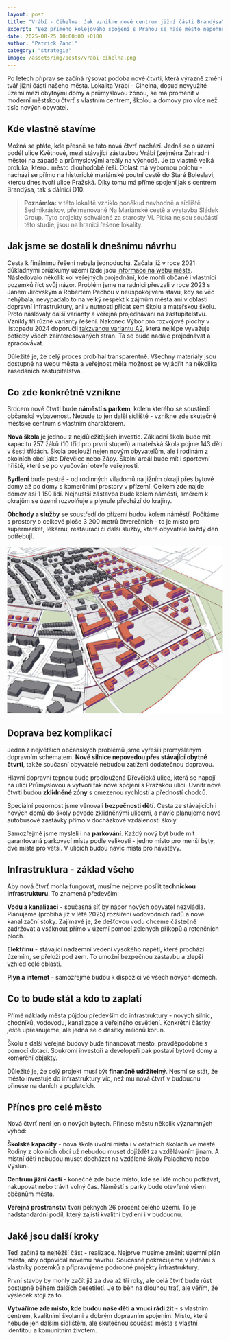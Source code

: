 ```yaml
---
layout: post
title: "Vrábí - Cihelna: Jak vznikne nové centrum jižní části Brandýsa"
excerpt: "Bez přímého kolejového spojení s Prahou se naše město nepohne. Doslova. Proto se od roku 2018 intenzivně zasazujeme o přímé vlako-tramvajové spojení s metropolí."
date: 2025-08-25 10:00:00 +0100
author: "Patrick Zandl"
category: "strategie"
image: /assets/img/posts/vrabi-cihelna.png
---
```



Po letech příprav se začíná rýsovat podoba nové čtvrti, která výrazně změní tvář jižní části našeho města. Lokalita Vrábí - Cihelna, dosud nevyužité území mezi obytnými domy a průmyslovou zónou, se má proměnit v moderní městskou čtvrť s vlastním centrem, školou a domovy pro více než tisíc nových obyvatel.

## Kde vlastně stavíme

Možná se ptáte, kde přesně se tato nová čtvrť nachází. Jedná se o území podél ulice Květnové, mezi stávající zástavbou Vrábí (zejména Zahradní město) na západě a průmyslovými areály na východě. Je to vlastně velká proluka, kterou město dlouhodobě řeší. Oblast má výbornou polohu - nachází se přímo na historické mariánské poutní cestě do Staré Boleslavi, kterou dnes tvoří ulice Pražská. Díky tomu má přímé spojení jak s centrem Brandýsa, tak s dálnicí D10. 

> **Poznámka:** v této lokalitě vzniklo poněkud nevhodně a sídliště Sedmikráskov, přejmenované Na Mariánské cestě a výstavba Sládek Group. Tyto projekty schválené za starosty Vl. Picka nejsou součástí této studie, jsou na hranici řešené lokality. 

## Jak jsme se dostali k dnešnímu návrhu

Cesta k finálnímu řešení nebyla jednoduchá. Začala již v roce 2021 důkladnými průzkumy území (zde jsou [informace na webu města]((https://www.brandysko.cz/uzemni-studie-vrabi-cihelna-koncept-vybrane-varianty/d-61355)). Následovalo několik kol veřejných projednání, kde mohli občané i vlastníci pozemků říct svůj názor. Problém jsme na radnici převzali v roce 2023 s Janem Jirovským a Robertem Pechou v neuspokojivém stavu, kdy se věc nehýbala, nevypadalo to na velký respekt k zájmům města ani v oblasti dopravní infrastruktury, ani v nutnosti přidat sem školu a mateřskou školu. Proto náslovaly další varianty a veřejná projednávání na zastupitelstvu. Vznikly tři různé varianty řešení. Nakonec Výbor pro rozvojové plochy v listopadu 2024 doporučil [takzvanou variantu A2](https://www.brandysko.cz/assets/File.ashx?id_org=904&id_dokumenty=68818), která nejlépe vyvažuje potřeby všech zainteresovaných stran. Ta se bude nadále projednávat a zpracovávat. 

Důležité je, že celý proces probíhal transparentně. Všechny materiály jsou dostupné na webu města a veřejnost měla možnost se vyjádřit na několika zasedáních zastupitelstva.

## Co zde konkrétně vznikne

Srdcem nové čtvrti bude **náměstí s parkem**, kolem kterého se soustředí občanská vybavenost. Nebude to jen další sídliště - vznikne zde skutečné městské centrum s vlastním charakterem.

**Nová škola** je jednou z nejdůležitějších investic. Základní škola bude mít kapacitu 257 žáků (10 tříd pro první stupeň) a mateřská škola pojme 143 dětí v šesti třídách. Škola poslouží nejen novým obyvatelům, ale i rodinám z okolních obcí jako Dřevčice nebo Zápy. Školní areál bude mít i sportovní hřiště, které se po vyučování otevře veřejnosti.

**Bydlení** bude pestré - od rodinných viladomů na jižním okraji přes bytové domy až po domy s komerčními prostory v přízemí. Celkem zde najde domov asi 1 150 lidí. Nejhustší zástavba bude kolem náměstí, směrem k okrajům se území rozvolňuje a plynule přechází do krajiny.

**Obchody a služby** se soustředí do přízemí budov kolem náměstí. Počítáme s prostory o celkové ploše 3 200 metrů čtverečních - to je místo pro supermarket, lékárnu, restauraci či další služby, které obyvatelé každý den potřebují.

![Vrábí-Cihelna](/assets/img/posts/vrabi-cihelna.png)

## Doprava bez komplikací

Jeden z největších občanských problémů jsme vyřešili promyšleným dopravním schématem. **Nové silnice nepovedou přes stávající obytné čtvrti**, takže současní obyvatelé nebudou zatíženi dodatečnou dopravou.

Hlavní dopravní tepnou bude prodloužená Dřevčická ulice, která se napojí na ulici Průmyslovou a vytvoří tak nové spojení s Pražskou ulicí. Uvnitř nové čtvrti budou **zklidněné zóny** s omezenou rychlostí a předností chodců.

Speciální pozornost jsme věnovali **bezpečnosti dětí**. Cesta ze stávajících i nových domů do školy povede zklidněnými ulicemi, a navíc plánujeme nové autobusové zastávky přímo v docházkové vzdálenosti školy.

Samozřejmě jsme mysleli i na **parkování**. Každý nový byt bude mít garantovaná parkovací místa podle velikosti - jedno místo pro menší byty, dvě místa pro větší. V ulicích budou navíc místa pro návštěvy.

## Infrastruktura - základ všeho

Aby nová čtvrť mohla fungovat, musíme nejprve posílit **technickou infrastrukturu**. To znamená především:

**Vodu a kanalizaci** - současná síť by nápor nových obyvatel nezvládla. Plánujeme (probíhá již v létě 2025) rozšíření vodovodních řadů a nové kanalizační stoky. Zajímavé je, že dešťovou vodu chceme částečně zadržovat a vsáknout přímo v území pomocí zelených příkopů a retenčních ploch.

**Elektřinu** - stávající nadzemní vedení vysokého napětí, které prochází územím, se přeloží pod zem. To umožní bezpečnou zástavbu a zlepší vzhled celé oblasti.

**Plyn a internet** - samozřejmě budou k dispozici ve všech nových domech.

## Co to bude stát a kdo to zaplatí

Přímé náklady města půjdou především do infrastruktury - nových silnic, chodníků, vodovodu, kanalizace a veřejného osvětlení. Konkrétní částky ještě upřesňujeme, ale jedná se o desítky milionů korun.

Školu a další veřejné budovy bude financovat město, pravděpodobně s pomocí dotací. Soukromí investoři a developeři pak postaví bytové domy a komerční objekty.

Důležité je, že celý projekt musí být **finančně udržitelný**. Nesmí se stát, že město investuje do infrastruktury víc, než mu nová čtvrť v budoucnu přinese na daních a poplatcích.

## Přínos pro celé město

Nová čtvrť není jen o nových bytech. Přinese městu několik významných výhod:

**Školské kapacity** - nová škola uvolní místa i v ostatních školách ve městě. Rodiny z okolních obcí už nebudou muset dojíždět za vzděláváním jinam. A místní děti nebudou muset docházet na vzdálené školy Palachova nebo Výsluní. 

**Centrum jižní části** - konečně zde bude místo, kde se lidé mohou potkávat, nakupovat nebo trávit volný čas. Náměstí s parky bude otevřené všem občanům města.

**Veřejná prostranství** tvoří pěkných 26 procent celého území. To je nadstandardní podíl, který zajistí kvalitní bydlení i v budoucnu.

## Jaké jsou další kroky

Teď začíná ta nejtěžší část - realizace. Nejprve musíme změnit územní plán města, aby odpovídal novému návrhu. Současně pokračujeme v jednání s vlastníky pozemků a připravujeme podrobné projekty infrastruktury.

První stavby by mohly začít již za dva až tři roky, ale celá čtvrť bude růst postupně během dalších desetiletí. Je to běh na dlouhou trať, ale věřím, že výsledek stojí za to.

**Vytváříme zde místo, kde budou naše děti a vnuci rádi žít** - s vlastním centrem, kvalitními školami a dobrým dopravním spojením. Místo, které nebude jen dalším sídlištěm, ale skutečnou součástí města s vlastní identitou a komunitním životem.